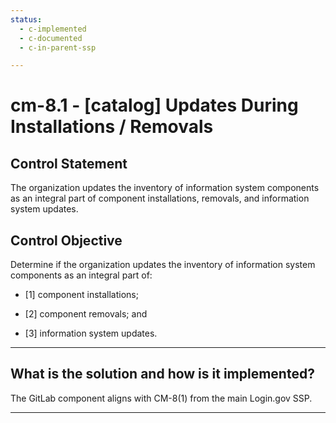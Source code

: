 ```yaml
---
status:
  - c-implemented
  - c-documented
  - c-in-parent-ssp

---
```


# cm-8.1 - \[catalog\] Updates During Installations / Removals

## Control Statement

The organization updates the inventory of information system components as an integral part of component installations, removals, and information system updates.

## Control Objective

Determine if the organization updates the inventory of information system components as an integral part of:

- \[1\] component installations;

- \[2\] component removals; and

- \[3\] information system updates.

______________________________________________________________________

## What is the solution and how is it implemented?

The GitLab component aligns with CM-8(1) from the main Login.gov SSP.

______________________________________________________________________
